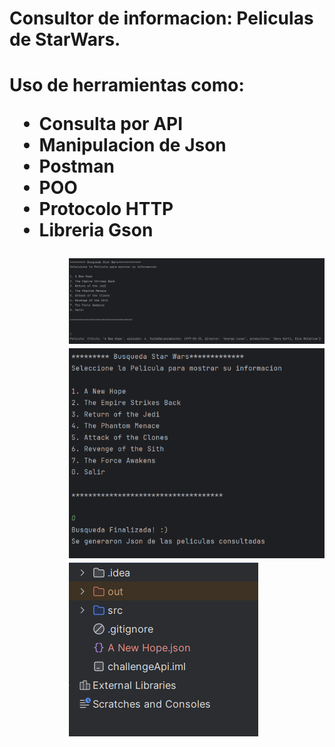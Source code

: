 <h1>Consultor de informacion: Peliculas de StarWars.<h1/>
<p>Uso de herramientas como:<p/>
  <ul>
    <li>Consulta por API</li>
    <li>Manipulacion de Json</li>
    <li>Postman</li>
    <li>POO</li>
    <li>Protocolo HTTP</li>
    <li>Libreria Gson</li>
  <ul/>

<img src="Challenge1.png" alt="img"><img/>
<img src="Challenge2.png" alt="img"><img/>
<img src="Challenge3.png" alt="img"><img/>
